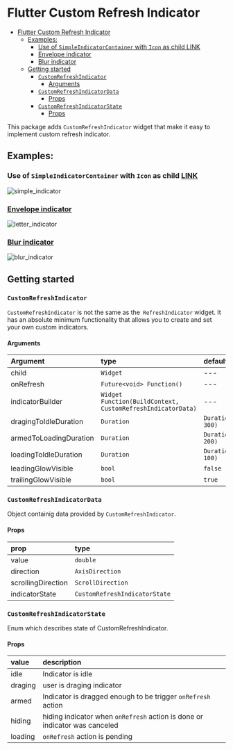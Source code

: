 # Flutter Custom Refresh Indicator

- [Flutter Custom Refresh Indicator](#flutter-custom-refresh-indicator)
  - [Examples:](#examples)
    - [Use of `SimpleIndicatorContainer` with `Icon` as child LINK](#use-of-simpleindicatorcontainer-with-icon-as-child-link)
    - [Envelope indicator](#envelope-indicator)
    - [Blur indicator](#blur-indicator)
  - [Getting started](#getting-started)
    - [`CustomRefreshIndicator`](#customrefreshindicator)
      - [Arguments](#arguments)
    - [`CustomRefreshIndicatorData`](#customrefreshindicatordata)
      - [Props](#props)
    - [`CustomRefreshIndicatorState`](#customrefreshindicatorstate)
      - [Props](#props-1)

This package adds `CustomRefreshIndicator` widget that make it easy to implement custom refresh indicator.

## Examples:

### Use of `SimpleIndicatorContainer` with `Icon` as child [LINK](example/lib/indicators/simple_indicator.dart)  
![simple_indicator](readme/simple_container.gif)

### [Envelope indicator](https://pub.dev/packages/letter_refresh_indicator)  
![letter_indicator](readme/letter_indicator.gif)

### [Blur indicator](example/lib/indicators/blur_indicator.dart) 
![blur_indicator](readme/blur_indicator.gif)

## Getting started

### `CustomRefreshIndicator`
`CustomRefreshIndicator` is not the same as the` RefreshIndicator` widget. It has an absolute minimum functionality that allows you to create and set your own custom indicators.

#### Arguments
| Argument                   | type           | default value   | required                                                                                                  |
| :--- | :--- | :---| :--- |
| child                    | `Widget`        | --- | true |      |
| onRefresh         | `Future<void> Function()` | --- | true |                                                                                               |
| indicatorBuilder         | `Widget Function(BuildContext, CustomRefreshIndicatorData)`             | --- | true |   |
| dragingToIdleDuration            | `Duration`            | `Duration(milliseconds: 300)`            | false |                                                                                                   |
| armedToLoadingDuration           | `Duration`            | `Duration(milliseconds: 200)`         | false |                                                                                                     |
| loadingToIdleDuration           | `Duration`            | `Duration(milliseconds: 100)`          | false |                                                                                                    |
| leadingGlowVisible    | `bool`       | `false`        | false |                                                                                                      |
| trailingGlowVisible         | `bool`       | `true`      | false |                                                                                                        |



### `CustomRefreshIndicatorData`
Object containig data provided by `CustomRefreshIndicator`.

#### Props
| prop                   | type           |  
| :--- | :--- |
| value                    | `double` |   
| direction         | `AxisDirection` |   
| scrollingDirection         | `ScrollDirection`             |   
| indicatorState            | `CustomRefreshIndicatorState`            |   

### `CustomRefreshIndicatorState`
Enum which describes state of CustomRefreshIndicator.

#### Props
| value                   | description           |   
| :--- | :--- |  
| idle                    | Indicator is idle        |   
| draging         | user is draging indicator |   
| armed         | Indicator is dragged enough to be trigger `onRefresh` action            |   
| hiding            | hiding indicator when `onRefresh` action is done or indicator was canceled            |   
| loading            | `onRefresh` action is pending      |   
